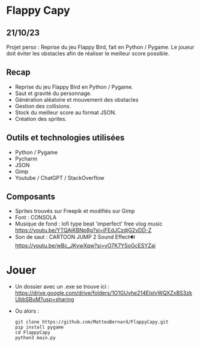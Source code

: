 # Flappy Capy

## 21/10/23

Projet perso : Reprise du jeu Flappy Bird, fait en Python / Pygame.
Le joueur doit éviter les obstacles afin de réaliser le meilleur score possible.

## Recap

* Reprise du jeu Flappy Bird en Python / Pygame.
* Saut et gravité du personnage.
* Génération aléatoire et mouvement des obstacles
* Gestion des collisions.
* Stock du meilleur score au format JSON.
* Création des sprites.

## Outils et technologies utilisées

- Python / Pygame
- Pycharm
- JSON
- Gimp
- Youtube / ChatGPT / StackOverflow

## Composants

* Sprites trouvés sur Freepik et modifiés sur Gimp
* Font : CONSOLA
* Musique de fond :  lofi type beat 'imperfect' free vlog music
  https://youtu.be/YTQAjKBNp8g?si=iFEdJCzdjG2vDD-Z
* Son de saut : CARTOON JUMP 2 Sound Effect🔊
  https://youtu.be/wBc_JKywXqw?si=yO7K7YSoGcESYZai

# Jouer 

* Un dossier avec un .exe se trouve ici : https://drive.google.com/drive/folders/1O1GUvhe214EIxlvWQXZxBS3zkUbbSBuM?usp=sharing
  
* Ou alors :
  ```
  git clone https://github.com/MatteoBernard/FlappyCapy.git
  pip install pygame
  cd FlappyCapy
  python3 main.py
  ```

